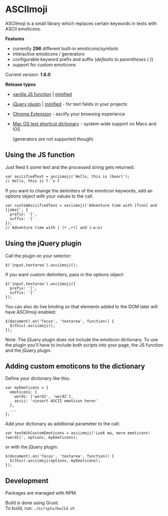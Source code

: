 # ASCIImoji

ASCIImoji is a small library which replaces certain keywords in texts with ASCII emoticons.

**Features**

- currently **296** different built-in emoticons/symbols
- interactive emoticons / generators
- configurable keyword prefix and suffix (_defaults to parentheses ( )_)
- support for custom emoticons

Current version: **1.6.0**

**Release types**

- [vanilla JS function](https://github.com/hpcodecraft/ASCIImoji/releases/download/1.6.0/asciimoji.js) | [minified](https://github.com/hpcodecraft/ASCIImoji/releases/download/1.6.0/asciimoji.min.js)
- [jQuery plugin](https://github.com/hpcodecraft/ASCIImoji/releases/download/1.6.0/asciimoji.jquery.js) | [minified](https://github.com/hpcodecraft/ASCIImoji/releases/download/1.6.0/asciimoji.jquery.min.js) - for text fields in your projects
- [Chrome Extension](https://chrome.google.com/webstore/detail/asciimoji/pglkjdoamcojlfjbdeenodmpkjkgplik) - asciify your browsing experience
- [Mac OS text shortcut dictionary](https://github.com/hpcodecraft/ASCIImoji/releases/download/1.6.0/asciimoji.plist) - system-wide support on Macs and iOS

  (generators are not supported though)

## Using the JS function

Just feed it some text and the processed string gets returned:

    var asciifiedText = asciimoji('Hello, this is (bear)');
    // Hello, this is ʕ·͡ᴥ·ʔ

If you want to change the delimiters of the emoticon keywords, add an options object with your values to the call.

    var customAsciifiedText = asciimoji('Adventure time with [finn] and [jake]', {
      prefix: '[',
      suffix: ']'
    });
    // Adventure time with | (• ◡•)| and (❍ᴥ❍ʋ)

## Using the jQuery plugin

Call the plugin on your selector:

    $('input,textarea').asciimoji();

If you want custom delimiters, pass in the options object:

    $('input,textarea').asciimoji({
      prefix: '[',
      suffix: ']'
    });

You can also do live binding so that elements added to the DOM later will have ASCIImoji enabled:

    $(document).on('focus', 'textarea', function() {
      $(this).asciimoji();
    });

Note: The jQuery plugin does not include the emoticon dictionary. To use the plugin you'll have to include both scripts into your page, the JS function and the jQuery plugin.

## Adding custom emoticons to the dictionary

Define your dictionary like this:

    var myEmoticons = {
      emoticon1: {
        words: ['word1', 'word2'],
        ascii: '<insert ASCII emoticon here>'
      },
      ...
    };

Add your dictionary as additional parameter to the call:

    var textWihCustomEmoticons = asciimoji('Look ma, more emoticons! (word1)', options, myEmoticons);

or with the jQuery plugin:

    $(document).on('focus', 'textarea', function() {
      $(this).asciimoji(options, myEmoticons);
    });

## Development

Packages are managed with NPM.

Build is done using Grunt.  
To build, run: `./scripts/build.sh`
